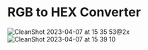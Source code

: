# RGB to HEX Converter

![CleanShot 2023-04-07 at 15 35 53@2x](https://user-images.githubusercontent.com/62521215/230610685-5020c041-0a00-4457-b4ea-9f30e5891453.png)
![CleanShot 2023-04-07 at 15 39 10](https://user-images.githubusercontent.com/62521215/230610692-02896cd4-ed0a-45d3-9b8e-30474606278a.gif)
